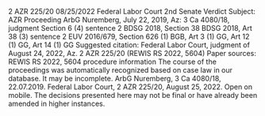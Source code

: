 2 AZR 225/20
08/25/2022
Federal Labor Court 2nd Senate
Verdict
Subject: AZR
Proceeding ArbG Nuremberg, July 22, 2019, Az: 3 Ca 4080/18, judgment
Section 6 (4) sentence 2 BDSG 2018, Section 38 BDSG 2018, Art 38 (3) sentence 2 EUV 2016/679, Section 626 (1) BGB, Art 3 (1) GG, Art 12 (1) GG, Art 14 (1) GG
Suggested citation: Federal Labor Court, judgment of August 24, 2022, Az. 2 AZR 225/20 (REWIS RS 2022, 5604)
Paper sources:
REWIS RS 2022, 5604
procedure
information
The course of the proceedings was automatically recognized based on case law in our database. It may be incomplete.
ArbG Nuremberg, 3 Ca 4080/18, 22.07.2019.
Federal Labor Court, 2 AZR 225/20, August 25, 2022.
Open on mobile.
The decisions presented here may not be final or have already been amended in higher instances.
